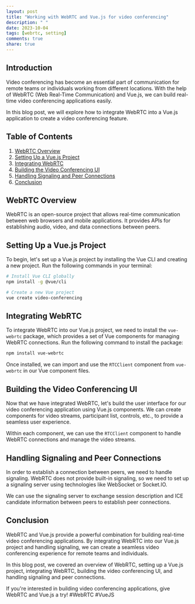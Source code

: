 ```yaml
---
layout: post
title: "Working with WebRTC and Vue.js for video conferencing"
description: " "
date: 2023-10-04
tags: [webrtc, setting]
comments: true
share: true
---
```


## Introduction

Video conferencing has become an essential part of communication for remote teams or individuals working from different locations. With the help of WebRTC (Web Real-Time Communication) and Vue.js, we can build real-time video conferencing applications easily.

In this blog post, we will explore how to integrate WebRTC into a Vue.js application to create a video conferencing feature.

## Table of Contents
1. [WebRTC Overview](#webrtc-overview)
2. [Setting Up a Vue.js Project](#setting-up-vuejs-project)
3. [Integrating WebRTC](#integrating-webrtc)
4. [Building the Video Conferencing UI](#building-video-conferencing-ui)
5. [Handling Signaling and Peer Connections](#handling-signaling-peer-connections)
6. [Conclusion](#conclusion)

## WebRTC Overview

WebRTC is an open-source project that allows real-time communication between web browsers and mobile applications. It provides APIs for establishing audio, video, and data connections between peers.

## Setting Up a Vue.js Project

To begin, let's set up a Vue.js project by installing the Vue CLI and creating a new project. Run the following commands in your terminal:

```bash
# Install Vue CLI globally
npm install -g @vue/cli

# Create a new Vue project
vue create video-conferencing
```

## Integrating WebRTC

To integrate WebRTC into our Vue.js project, we need to install the `vue-webrtc` package, which provides a set of Vue components for managing WebRTC connections. Run the following command to install the package:

```bash
npm install vue-webrtc
```

Once installed, we can import and use the `RTCClient` component from `vue-webrtc` in our Vue component files.

## Building the Video Conferencing UI

Now that we have integrated WebRTC, let's build the user interface for our video conferencing application using Vue.js components. We can create components for video streams, participant list, controls, etc., to provide a seamless user experience.

Within each component, we can use the `RTCClient` component to handle WebRTC connections and manage the video streams.

## Handling Signaling and Peer Connections

In order to establish a connection between peers, we need to handle signaling. WebRTC does not provide built-in signaling, so we need to set up a signaling server using technologies like WebSocket or Socket.IO.

We can use the signaling server to exchange session description and ICE candidate information between peers to establish peer connections.

## Conclusion

WebRTC and Vue.js provide a powerful combination for building real-time video conferencing applications. By integrating WebRTC into our Vue.js project and handling signaling, we can create a seamless video conferencing experience for remote teams and individuals.

In this blog post, we covered an overview of WebRTC, setting up a Vue.js project, integrating WebRTC, building the video conferencing UI, and handling signaling and peer connections.

If you're interested in building video conferencing applications, give WebRTC and Vue.js a try! #WebRTC #VueJS